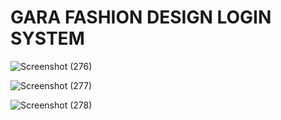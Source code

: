# GARA FASHION DESIGN LOGIN SYSTEM 

![Screenshot (276)](https://user-images.githubusercontent.com/97075043/231215075-6a21edf9-63f1-4a2b-80f7-611ed8759953.png)

![Screenshot (277)](https://user-images.githubusercontent.com/97075043/231215089-17e253a1-e4b1-4e18-b5c2-cecf1bd8e32a.png)

![Screenshot (278)](https://user-images.githubusercontent.com/97075043/231215099-41096366-7125-4228-ba0c-e4eae326d045.png)
